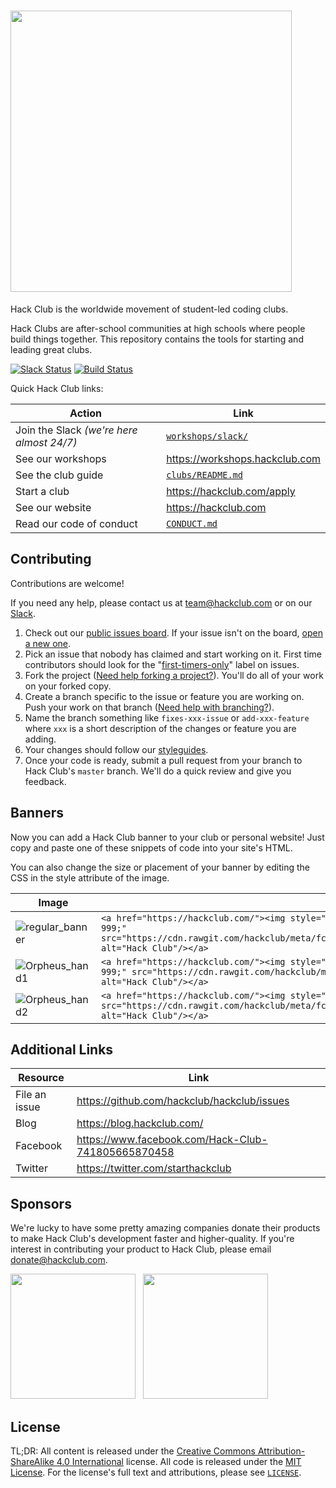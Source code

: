 # <img src="https://cdn.rawgit.com/hackclub/meta/fc4c0d220426eb53a176e656ae7700d9dcd0b2c5/logos/hack_club_red_text.svg" width="450">

Hack Club is the worldwide movement of student-led coding clubs.

Hack Clubs are after-school communities at high schools where people build things together. This repository contains the tools for starting and leading great clubs.

[![Slack Status](https://slack.hackclub.com/badge.svg)](https://slack.hackclub.com)
[![Build Status](https://circleci.com/gh/hackclub/hackclub.svg?style=shield)](https://circleci.com/gh/hackclub/hackclub)

Quick Hack Club links:

| Action                                    | Link                                   |
| ----------------------------------------- | -------------------------------------- |
| Join the Slack _(we're here almost 24/7)_ | [`workshops/slack/`](workshops/slack/) |
| See our workshops                         | https://workshops.hackclub.com         |
| See the club guide                        | [`clubs/README.md`][guide]             |
| Start a club                              | https://hackclub.com/apply             |
| See our website                           | https://hackclub.com                   |
| Read our code of conduct                  | [`CONDUCT.md`](CONDUCT.md)             |

[guide]: clubs/README.md

## Contributing

Contributions are welcome!

If you need any help, please contact us at team@hackclub.com or on our [Slack](workshops/slack/).

1. Check out our [public issues board][0]. If your issue isn't on the board, [open a new one][1].
2. Pick an issue that nobody has claimed and start working on it. First time contributors should look for the "[first-timers-only][2]" label on issues.
3. Fork the project ([Need help forking a project?][3]). You'll do all of your work on your forked copy.
4. Create a branch specific to the issue or feature you are working on. Push your work on that branch ([Need help with branching?][4]).
5. Name the branch something like `fixes-xxx-issue` or `add-xxx-feature` where `xxx` is a short description of the changes or feature you are adding.
6. Your changes should follow our [styleguides][5].
7. Once your code is ready, submit a pull request from your branch to Hack Club's `master` branch. We'll do a quick review and give you feedback.

[0]: https://github.com/hackclub/hackclub/issues
[1]: https://github.com/hackclub/hackclub/issues/new
[2]: https://github.com/hackclub/hackclub/labels/first-timers-only
[3]: https://help.github.com/articles/fork-a-repo/
[4]: https://github.com/Kunena/Kunena-Forum/wiki/Create-a-new-branch-with-git-and-manage-branches
[5]: https://github.com/hackclub/meta/blob/master/styleguides/markdown.md

## Banners

Now you can add a Hack Club banner to your club or personal website! Just copy and paste one of these snippets of code into your site's HTML.

You can also change the size or placement of your banner by editing the CSS in the style attribute of the image.

| Image                                                                                                                                   | HTML Snippet                                                                                                                                                                                                                                                                   |
| --------------------------------------------------------------------------------------------------------------------------------------- | ------------------------------------------------------------------------------------------------------------------------------------------------------------------------------------------------------------------------------------------------------------------------------ |
| ![regular_banner](https://cdn.rawgit.com/hackclub/meta/fc4c0d220426eb53a176e656ae7700d9dcd0b2c5/logos/banner_plain_flag_webVersion.svg) | `<a href="https://hackclub.com/"><img style="position: absolute; top: 10px; left: 0; border: 0; width: 230px; z-index: 999;" src="https://cdn.rawgit.com/hackclub/meta/fc4c0d220426eb53a176e656ae7700d9dcd0b2c5/logos/banner_plain_flag_webVersion.svg" alt="Hack Club"/></a>` |
| ![Orpheus_hand1](https://cdn.rawgit.com/hackclub/meta/fc4c0d220426eb53a176e656ae7700d9dcd0b2c5/logos/banner_orpheus_hand.svg)           | `<a href="https://hackclub.com/"><img style="position: absolute; top: 0; left: 10px; border: 0; width: 230px; z-index: 999;" src="https://cdn.rawgit.com/hackclub/meta/fc4c0d220426eb53a176e656ae7700d9dcd0b2c5/logos/banner_orpheus_hand.svg" alt="Hack Club"/></a>`          |
| ![Orpheus_hand2](https://cdn.rawgit.com/hackclub/meta/fc4c0d220426eb53a176e656ae7700d9dcd0b2c5/logos/banner_orpheus_hand_rotated.svg)   | `<a href="https://hackclub.com/"><img style="position: absolute; top: 10px; left: 0; border: 0; width: 230px; z-index: 999" src="https://cdn.rawgit.com/hackclub/meta/fc4c0d220426eb53a176e656ae7700d9dcd0b2c5/logos/banner_orpheus_hand_rotated.svg" alt="Hack Club"/></a>`   |

## Additional Links

| Resource      | Link                                               |
| ------------- | -------------------------------------------------- |
| File an issue | https://github.com/hackclub/hackclub/issues        |
| Blog          | https://blog.hackclub.com/                         |
| Facebook      | https://www.facebook.com/Hack-Club-741805665870458 |
| Twitter       | https://twitter.com/starthackclub                  |

## Sponsors

We're lucky to have some pretty amazing companies donate their products to make Hack Club's development faster and higher-quality. If you're interest in contributing your product to Hack Club, please email donate@hackclub.com.

<!-- See https://github.com/isaacs/github/issues/316 for why we need to have a URL link to the logos -->
<img src="https://cdn.rawgit.com/zachlatta/hackclub/8cb7bf49c28b17f6af59c720e409cf42632552a9/img/sponsors/stripe.svg" width="200px">&nbsp;&nbsp;
<img src="https://cdn.rawgit.com/zachlatta/hackclub/8b4c5e848b52eacc2dabb5454ac4d97eaa5c481e/img/sponsors/browserstack.svg" width="200px">

## License

TL;DR: All content is released under the [Creative Commons Attribution-ShareAlike 4.0 International](https://creativecommons.org/licenses/by-sa/4.0/) license. All code is released under the [MIT License](MIT_LICENSE). For the license's full text and attributions, please see [`LICENSE`](LICENSE).
